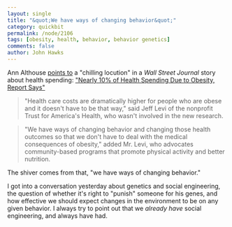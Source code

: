```yaml
---
layout: single 
title: "&quot;We have ways of changing behavior&quot;" 
category: quickbit
permalink: /node/2106
tags: [obesity, health, behavior, behavior genetics] 
comments: false 
author: John Hawks 
---
```


Ann Althouse <a href="http://althouse.blogspot.com/2009/07/we-have-ways-of-changing-behavior.html">points to</a> a "chilling locution" in a <i>Wall Street Journal</i> story about health spending: <a href="http://online.wsj.com/article/SB124869340217883455.html">"Nearly 10% of Health Spending Due to Obesity, Report Says"</a>

<blockquote>"Health care costs are dramatically higher for people who are obese and it doesn't have to be that way," said Jeff Levi of the nonprofit Trust for America's Health, who wasn't involved in the new research.</blockquote>

<blockquote>"We have ways of changing behavior and changing those health outcomes so that we don't have to deal with the medical consequences of obesity," added Mr. Levi, who advocates community-based programs that promote physical activity and better nutrition.</blockquote>

The shiver comes from that, "we have ways of changing behavior." 

I got into a conversation yesterday about genetics and social engineering, the question of whether it's right to "punish" someone for his genes, and how effective we should expect changes in the environment to be on any given behavior. I always try to point out that we <i>already have</i> social engineering, and always have had. 


